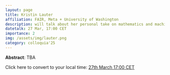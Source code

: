 ```yaml
---
layout: page
title: Kristin Lauter
affiliation: FAIR, Meta + University of Washington
description: will talk about her personal take on mathematics and machine learning
datetalk: 27 Mar, 17:00 CET
importance: 2
img: /assets/img/lauter.png
category: colloquia'25
---
```


<p>

<b>Abstract</b>: TBA 
</p> 


Click here to convert to your local time: <a href='https://www.timeanddate.com/worldclock/fixedtime.html?msg=B%3DM2L+-+Kristin+Lauter&iso=20250327T17&p1=31&ah=1&am=30' target='time'>27th March 17:00 CET </a> 


<!-- <iframe width="560" height="315" src="https://www.youtube.com/embed/6hiouvLnnzA" title="YouTube video player" frameborder="0" allow="accelerometer; autoplay; clipboard-write; encrypted-media; gyroscope; picture-in-picture; web-share" allowfullscreen></iframe>-->

<!-- Click here to <a href="https://mat.uab.cat/~rubio/bM2L/Lafforgue-bM2L.pdf" target="slideslafforgue">download the slides</a>.-->